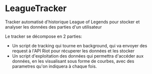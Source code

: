 # LeagueTracker
Tracker automatisé d'historique League of Legends pour stocker et analyser les données des parties d'un utilisateur

Le tracker se décompose en 2 parties:
* Un script de tracking qui tourne en background, qui va envoyer des request à l'API Riot pour récuperer les données et les stocker
* Un script d'exploitation des données qui permettra d'accéder aux données, en les visualisant sous forme de courbes, avec des parametres qu'on indiquera à chaque fois.
